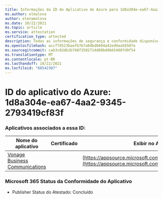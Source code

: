 ```yaml
---
title: Informações da ID do Aplicativo do Azure para 1d8a304e-ea67-4aa2-9345-2793419cf83f
ms.author: elmalova
author: elenamalova
ms.date: 10/22/2021
ms.topic: article
ms.service: attestation
certification_type: attested
description: Todas as informações de segurança e conformidade disponíveis para 1d8a304e-ea67-4aa2-9345-2793419cf83f.
ms.openlocfilehash: accf7d523baefb7b7a0dbd0494a42ed9aa56507e
ms.sourcegitcommit: cab3c02db1b748f3502714d89bd9b65408fd9f54
ms.translationtype: MT
ms.contentlocale: pt-BR
ms.lasthandoff: 10/22/2021
ms.locfileid: "60542307"
---
```

# <a name="azure-app-id-1d8a304e-ea67-4aa2-9345-2793419cf83f"></a>ID do aplicativo do Azure: 1d8a304e-ea67-4aa2-9345-2793419cf83f


### <a name="apps-associated-with-this-id"></a>Aplicativos associados a essa ID:
| **Nome do aplicativo** | **Certificado** | **Exibir no AppSource** |
|--------------|---------------|-----------------------|
| [Vonage Business Communications](https://docs.microsoft.com/microsoft-365-app-certification/forward/WA200002988) |  | [https://appsource.microsoft.com/product/office/WA200002988](https://appsource.microsoft.com/product/office/WA200002988) |

### <a name="microsoft-365-app-compliance-status"></a>Microsoft 365 Status da Conformidade do Aplicativo
- Publisher Status do Atestado: Concluído

